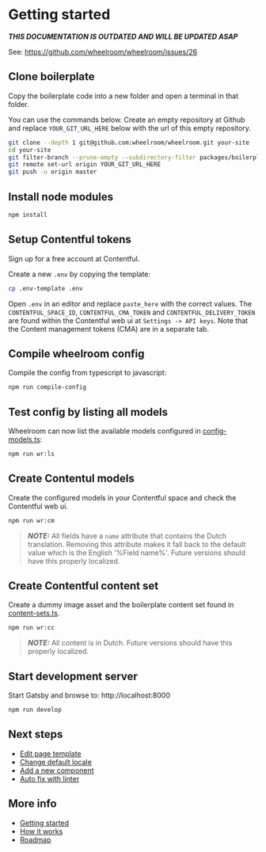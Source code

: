 # Getting started

***THIS DOCUMENTATION IS OUTDATED AND WILL BE UPDATED ASAP***

See: https://github.com/wheelroom/wheelroom/issues/26

## Clone boilerplate

Copy the boilerplate code into a new folder and open a terminal in that folder.

You can use the commands below. Create an empty repository at Github and replace
`YOUR_GIT_URL_HERE` below with the url of this empty repository.

```bash
git clone --depth 1 git@github.com:wheelroom/wheelroom.git your-site
cd your-site
git filter-branch --prune-empty --subdirectory-filter packages/boilerplate master
git remote set-url origin YOUR_GIT_URL_HERE
git push -u origin master
```

## Install node modules

```bash
npm install
```

## Setup Contentful tokens

Sign up for a free account at Contentful.

Create a new `.env` by copying the template:

```bash
cp .env-template .env
```

Open `.env` in an editor and replace `paste_here` with the correct values. The
`CONTENTFUL_SPACE_ID`, `CONTENTFUL_CMA_TOKEN` and `CONTENTFUL_DELIVERY_TOKEN`
are found within the Contentful web ui at `Settings -> API keys`. Note that
the Content management tokens (CMA) are in a separate tab.

## Compile wheelroom config

Compile the config from typescript to javascript:

```bash
npm run compile-config
```

## Test config by listing all models

Wheelroom can now list the available models configured in [config-models.ts](../src/config/wheelroom/config-models.ts):

```bash
npm run wr:ls
```

## Create Contentul models

Create the configured models in your Contentful space and check the Contentful
web ui.

```bash
npm run wr:cm
```

> **_NOTE:_** All fields have a `name` attribute that contains the Dutch translation. Removing this attribute makes it fall back to the default value which is the English '%Field name%'. Future versions should have this properly localized.

## Create Contentful content set

Create a dummy image asset and the boilerplate content set found in
[content-sets.ts](../src/config/plugin-contentful/content-sets.ts).

```bash
npm run wr:cc
```

> **_NOTE:_** All content is in Dutch. Future versions should have this properly localized.

## Start development server

Start Gatsby and browse to: http://localhost:8000

```bash
npm run develop
```

## Next steps

- [Edit page template](./next-steps/page-template.md)
- [Change default locale](./next-steps/default-locale.md)
- [Add a new component](./next-steps/add-new-component.md)
- [Auto fix with linter](./next-steps/linter.md)

## More info

- [Getting started](./getting-started.md)
- [How it works](./how-it-works.md)
- [Roadmap](./roadmap.md)
